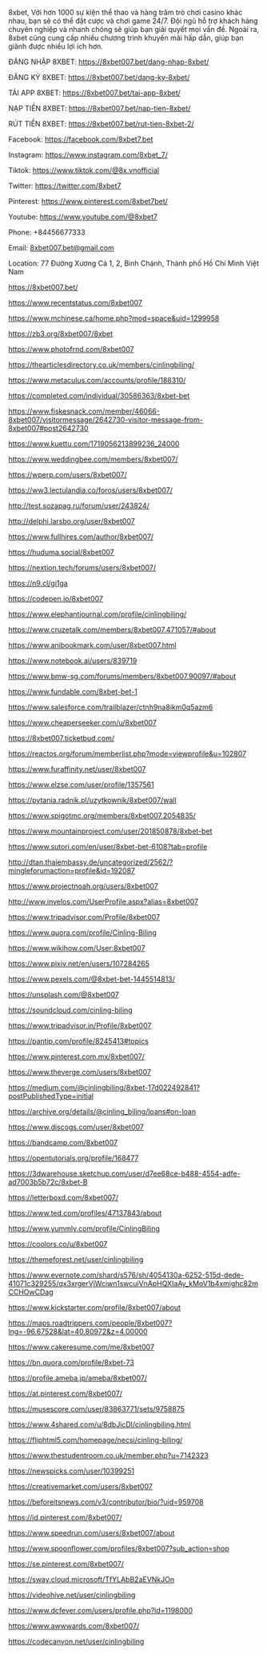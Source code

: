 8xbet, Với hơn 1000 sự kiện thể thao và hàng trăm trò chơi casino khác nhau, bạn sẽ có thể đặt cược và chơi game 24/7. Đội ngũ hỗ trợ khách hàng chuyên nghiệp và nhanh chóng sẽ giúp bạn giải quyết mọi vấn đề. Ngoài ra, 8xbet cũng cung cấp nhiều chương trình khuyến mãi hấp dẫn, giúp bạn giành được nhiều lợi ích hơn.

ĐĂNG NHẬP 8XBET: https://8xbet007.bet/dang-nhap-8xbet/

ĐĂNG KÝ 8XBET: https://8xbet007.bet/dang-ky-8xbet/

TẢI APP 8XBET: https://8xbet007.bet/tai-app-8xbet/

NẠP TIỀN 8XBET: https://8xbet007.bet/nap-tien-8xbet/

RÚT TIỀN 8XBET: https://8xbet007.bet/rut-tien-8xbet-2/

Facebook: https://facebook.com/8xbet7.bet

Instagram: https://www.instagram.com/8xbet_7/

Tiktok: https://www.tiktok.com/@8x.vnofficial

Twitter: https://twitter.com/8xbet7

Pinterest: https://www.pinterest.com/8xbet7bet/

Youtube: https://www.youtube.com/@8xbet7

Phone: +84456677333

Email: 8xbet007.bet@gmail.com

Location: 77 Đường Xương Cá 1, 2, Bình Chánh, Thành phố Hồ Chí Minh Việt Nam


https://8xbet007.bet/

https://www.recentstatus.com/8xbet007

https://www.mchinese.ca/home.php?mod=space&uid=1299958

https://zb3.org/8xbet007/8xbet

https://www.photofrnd.com/8xbet007

https://thearticlesdirectory.co.uk/members/cinlingbiling/

https://www.metaculus.com/accounts/profile/188310/

https://completed.com/individual/30586363/8xbet-bet

https://www.fiskesnack.com/member/46066-8xbet007/visitormessage/2642730-visitor-message-from-8xbet007#post2642730

https://www.kuettu.com/1719056213899236_24000

https://www.weddingbee.com/members/8xbet007/

https://wperp.com/users/8xbet007/

https://ww3.lectulandia.co/foros/users/8xbet007/

http://test.sozapag.ru/forum/user/243824/

http://delphi.larsbo.org/user/8xbet007

https://www.fullhires.com/author/8xbet007/

https://huduma.social/8xbet007

https://nextion.tech/forums/users/8xbet007/

https://n9.cl/gi1ga

https://codepen.io/8xbet007

https://www.elephantjournal.com/profile/cinlingbiling/

https://www.cruzetalk.com/members/8xbet007.471057/#about

https://www.anibookmark.com/user/8xbet007.html

https://www.notebook.ai/users/839719

https://www.bmw-sg.com/forums/members/8xbet007.90097/#about

https://www.fundable.com/8xbet-bet-1

https://www.salesforce.com/trailblazer/ctnh9na8ikm0q5azm6

https://www.cheaperseeker.com/u/8xbet007

https://8xbet007.ticketbud.com/

https://reactos.org/forum/memberlist.php?mode=viewprofile&u=102807

https://www.furaffinity.net/user/8xbet007

https://www.elzse.com/user/profile/1357561

https://pytania.radnik.pl/uzytkownik/8xbet007/wall

https://www.spigotmc.org/members/8xbet007.2054835/

https://www.mountainproject.com/user/201850878/8xbet-bet

https://www.sutori.com/en/user/8xbet-bet-6108?tab=profile

http://dtan.thaiembassy.de/uncategorized/2562/?mingleforumaction=profile&id=192087

https://www.projectnoah.org/users/8xbet007

http://www.invelos.com/UserProfile.aspx?alias=8xbet007

https://www.tripadvisor.com/Profile/8xbet007

https://www.quora.com/profile/Cinling-Biling

https://www.wikihow.com/User:8xbet007

https://www.pixiv.net/en/users/107284265

https://www.pexels.com/@8xbet-bet-1445514813/

https://unsplash.com/@8xbet007

https://soundcloud.com/cinling-biling

https://www.tripadvisor.in/Profile/8xbet007

https://pantip.com/profile/8245413#topics

https://www.pinterest.com.mx/8xbet007/

https://www.theverge.com/users/8xbet007

https://medium.com/@cinlingbiling/8xbet-17d022492841?postPublishedType=initial

https://archive.org/details/@cinling_biling/loans#on-loan

https://www.discogs.com/user/8xbet007

https://bandcamp.com/8xbet007

https://opentutorials.org/profile/168477

https://3dwarehouse.sketchup.com/user/d7ee68ce-b488-4554-adfe-ad7003b5b72c/8xbet-B

https://letterboxd.com/8xbet007/

https://www.ted.com/profiles/47137843/about

https://www.yummly.com/profile/CinlingBiling

https://coolors.co/u/8xbet007

https://themeforest.net/user/cinlingbiling

https://www.evernote.com/shard/s576/sh/4054130a-6252-515d-dede-41071c329255/qx3xrgerVjWciwn1swcuiVnApHQXIaAy_kMoV1b4xmighc82mCCHOwCDag

https://www.kickstarter.com/profile/8xbet007/about

https://maps.roadtrippers.com/people/8xbet007?lng=-96.67528&lat=40.80972&z=4.00000

https://www.cakeresume.com/me/8xbet007

https://bn.quora.com/profile/8xbet-73

https://profile.ameba.jp/ameba/8xbet007/

https://at.pinterest.com/8xbet007/

https://musescore.com/user/83863771/sets/9758875

https://www.4shared.com/u/8dbJicDl/cinlingbiling.html

https://fliphtml5.com/homepage/necsi/cinling-biling/

https://www.thestudentroom.co.uk/member.php?u=7142323

https://newspicks.com/user/10399251

https://creativemarket.com/users/8xbet007

https://beforeitsnews.com/v3/contributor/bio/?uid=959708

https://id.pinterest.com/8xbet007/

https://www.speedrun.com/users/8xbet007/about

https://www.spoonflower.com/profiles/8xbet007?sub_action=shop

https://se.pinterest.com/8xbet007/

https://sway.cloud.microsoft/TfYLAbB2aEVNkJOn

https://videohive.net/user/cinlingbiling

https://www.dcfever.com/users/profile.php?id=1198000

https://www.awwwards.com/8xbet007/

https://codecanyon.net/user/cinlingbiling